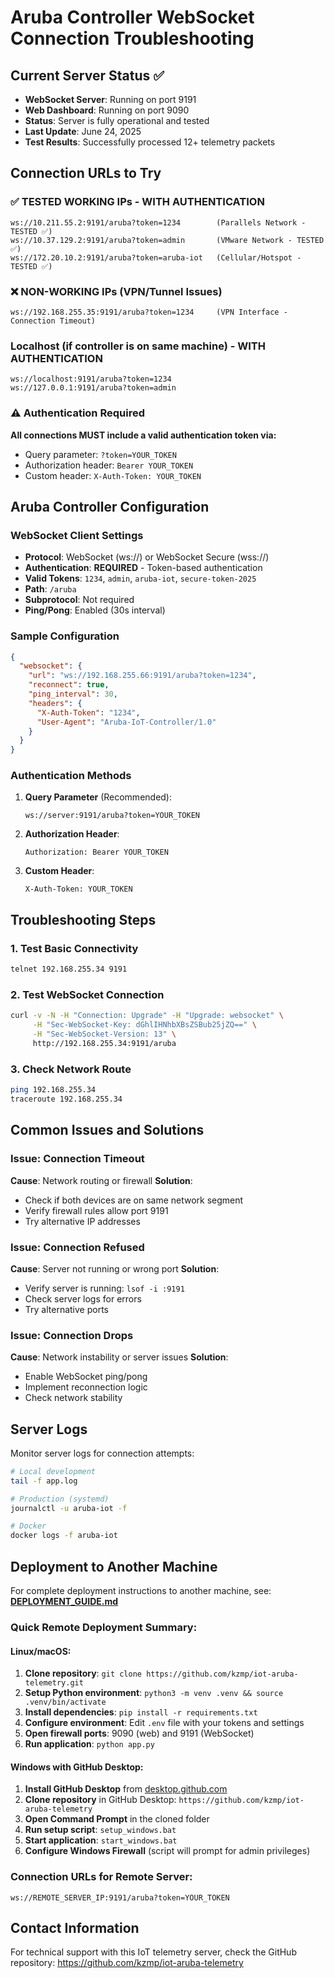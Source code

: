 # Aruba Controller WebSocket Connection Troubleshooting

## Current Server Status ✅
- **WebSocket Server**: Running on port 9191
- **Web Dashboard**: Running on port 9090 
- **Status**: Server is fully operational and tested
- **Last Update**: June 24, 2025
- **Test Results**: Successfully processed 12+ telemetry packets

## Connection URLs to Try

### ✅ TESTED WORKING IPs - WITH AUTHENTICATION
```
ws://10.211.55.2:9191/aruba?token=1234        (Parallels Network - TESTED ✅)
ws://10.37.129.2:9191/aruba?token=admin       (VMware Network - TESTED ✅) 
ws://172.20.10.2:9191/aruba?token=aruba-iot   (Cellular/Hotspot - TESTED ✅)
```

### ❌ NON-WORKING IPs (VPN/Tunnel Issues)
```
ws://192.168.255.35:9191/aruba?token=1234     (VPN Interface - Connection Timeout)
```

### Localhost (if controller is on same machine) - WITH AUTHENTICATION
```
ws://localhost:9191/aruba?token=1234
ws://127.0.0.1:9191/aruba?token=admin
```

### ⚠️ Authentication Required
**All connections MUST include a valid authentication token via:**
- Query parameter: `?token=YOUR_TOKEN`
- Authorization header: `Bearer YOUR_TOKEN`
- Custom header: `X-Auth-Token: YOUR_TOKEN`

## Aruba Controller Configuration

### WebSocket Client Settings
- **Protocol**: WebSocket (ws://) or WebSocket Secure (wss://)
- **Authentication**: **REQUIRED** - Token-based authentication
- **Valid Tokens**: `1234`, `admin`, `aruba-iot`, `secure-token-2025`
- **Path**: `/aruba`
- **Subprotocol**: Not required
- **Ping/Pong**: Enabled (30s interval)

### Sample Configuration
```json
{
  "websocket": {
    "url": "ws://192.168.255.66:9191/aruba?token=1234",
    "reconnect": true,
    "ping_interval": 30,
    "headers": {
      "X-Auth-Token": "1234",
      "User-Agent": "Aruba-IoT-Controller/1.0"
    }
  }
}
```

### Authentication Methods
1. **Query Parameter** (Recommended):
   ```
   ws://server:9191/aruba?token=YOUR_TOKEN
   ```

2. **Authorization Header**:
   ```
   Authorization: Bearer YOUR_TOKEN
   ```

3. **Custom Header**:
   ```
   X-Auth-Token: YOUR_TOKEN
   ```

## Troubleshooting Steps

### 1. Test Basic Connectivity
```bash
telnet 192.168.255.34 9191
```

### 2. Test WebSocket Connection
```bash
curl -v -N -H "Connection: Upgrade" -H "Upgrade: websocket" \
     -H "Sec-WebSocket-Key: dGhlIHNhbXBsZSBub25jZQ==" \
     -H "Sec-WebSocket-Version: 13" \
     http://192.168.255.34:9191/aruba
```

### 3. Check Network Route
```bash
ping 192.168.255.34
traceroute 192.168.255.34
```

## Common Issues and Solutions

### Issue: Connection Timeout
**Cause**: Network routing or firewall
**Solution**: 
- Check if both devices are on same network segment
- Verify firewall rules allow port 9191
- Try alternative IP addresses

### Issue: Connection Refused  
**Cause**: Server not running or wrong port
**Solution**:
- Verify server is running: `lsof -i :9191`
- Check server logs for errors
- Try alternative ports

### Issue: Connection Drops
**Cause**: Network instability or server issues
**Solution**:
- Enable WebSocket ping/pong
- Implement reconnection logic
- Check network stability

## Server Logs
Monitor server logs for connection attempts:
```bash
# Local development
tail -f app.log

# Production (systemd)
journalctl -u aruba-iot -f

# Docker
docker logs -f aruba-iot
```

## Deployment to Another Machine

For complete deployment instructions to another machine, see: **[DEPLOYMENT_GUIDE.md](./DEPLOYMENT_GUIDE.md)**

### Quick Remote Deployment Summary:

#### Linux/macOS:
1. **Clone repository**: `git clone https://github.com/kzmp/iot-aruba-telemetry.git`
2. **Setup Python environment**: `python3 -m venv .venv && source .venv/bin/activate`
3. **Install dependencies**: `pip install -r requirements.txt`
4. **Configure environment**: Edit `.env` file with your tokens and settings
5. **Open firewall ports**: 9090 (web) and 9191 (WebSocket)
6. **Run application**: `python app.py`

#### Windows with GitHub Desktop:
1. **Install GitHub Desktop** from [desktop.github.com](https://desktop.github.com/)
2. **Clone repository** in GitHub Desktop: `https://github.com/kzmp/iot-aruba-telemetry`
3. **Open Command Prompt** in the cloned folder
4. **Run setup script**: `setup_windows.bat`
5. **Start application**: `start_windows.bat`
6. **Configure Windows Firewall** (script will prompt for admin privileges)

### Connection URLs for Remote Server:
```
ws://REMOTE_SERVER_IP:9191/aruba?token=YOUR_TOKEN
```

## Contact Information
For technical support with this IoT telemetry server, check the GitHub repository:
https://github.com/kzmp/iot-aruba-telemetry
